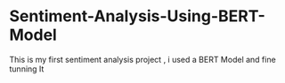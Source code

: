 # Sentiment-Analysis-Using-BERT-Model
This is my first sentiment analysis project , i used a BERT Model and fine tunning It 
 

 
 
